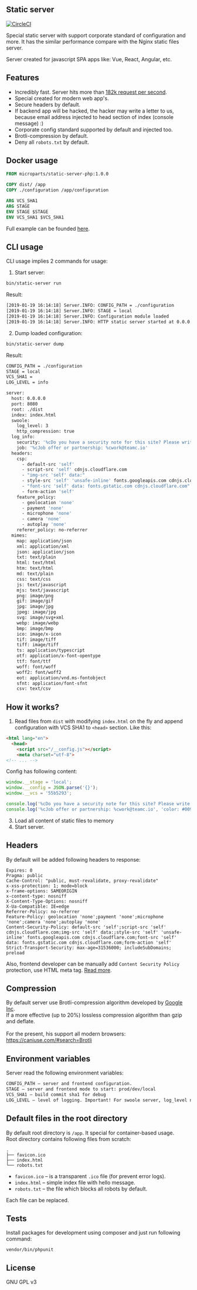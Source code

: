 Static server
-------------

[![CircleCI](https://circleci.com/gh/microparts/static-server-php/tree/master.svg?style=svg)](https://circleci.com/gh/microparts/static-server-php/tree/master)

Special static server with support corporate standard of configuration and more.
It has the similar performance compare with the Nginx static files server.

Server created for javascript SPA apps like: Vue, React, Angular, etc.

## Features

* Incredibly fast. Server hits more than [182k request per second](./benchmark).
* Special created for modern web app's.
* Secure headers by default.
* If backend app will be hacked, the hacker may write a letter to us, because email address injected to head section of index (console message) :)
* Corporate config standard supported by default and injected too.
* Brotli-compression by default.
* Deny all `robots.txt` by default.

## Docker usage

```Dockerfile
FROM microparts/static-server-php:1.0.0

COPY dist/ /app
COPY ./configuration /app/configuration

ARG VCS_SHA1
ARG STAGE
ENV STAGE $STAGE
ENV VCS_SHA1 $VCS_SHA1
```

Full example can be founded [here](./example).

## CLI usage

CLI usage implies 2 commands for usage:

1) Start server:
```bash
bin/static-server run
```

Result:
```bash
[2019-01-19 16:14:18] Server.INFO: CONFIG_PATH = ./configuration
[2019-01-19 16:14:18] Server.INFO: STAGE = local
[2019-01-19 16:14:18] Server.INFO: Configuration module loaded
[2019-01-19 16:14:18] Server.INFO: HTTP static server started at 0.0.0.0:8080
```


2) Dump loaded configuration:
```bash
bin/static-server dump
```

Result:
```bash
CONFIG_PATH = ./configuration
STAGE = local
VCS_SHA1 =
LOG_LEVEL = info

server:
  host: 0.0.0.0
  port: 8080
  root: ./dist
  index: index.html
  swoole:
    log_level: 3
    http_compression: true
  log_info:
    security: '%cDo you have a security note for this site? Please write a letter to us: %csecurity@teamc.io'
    job: '%cJob offer or partnership: %cwork@teamc.io'
  headers:
    csp:
      - default-src 'self'
      - script-src 'self' cdnjs.cloudflare.com
      - "img-src 'self' data:"
      - style-src 'self' 'unsafe-inline' fonts.googleapis.com cdnjs.cloudflare.com
      - "font-src 'self' data: fonts.gstatic.com cdnjs.cloudflare.com"
      - form-action 'self'
    feature_policy:
      - geolocation 'none'
      - payment 'none'
      - microphone 'none'
      - camera 'none'
      - autoplay 'none'
    referer_policy: no-referrer
  mimes:
    map: application/json
    xml: application/xml
    json: application/json
    txt: text/plain
    html: text/html
    htm: text/html
    md: text/plain
    css: text/css
    js: text/javascript
    mjs: text/javascript
    png: image/png
    gif: image/gif
    jpg: image/jpg
    jpeg: image/jpg
    svg: image/svg+xml
    webp: image/webp
    bmp: image/bmp
    ico: image/x-icon
    tif: image/tiff
    tiff: image/tiff
    ts: application/typescript
    otf: application/x-font-opentype
    ttf: font/ttf
    woff: font/woff
    woff2: font/woff2
    eot: application/vnd.ms-fontobject
    sfnt: application/font-sfnt
    csv: text/csv
```

## How it works?

1. Read files from `dist` with modifying `index.html` on the fly and append
configuration with VCS SHA1 to `<head>` section. Like this:

```html
<html lang="en">
  <head>
    <script src="/__config.js"></script>
    <meta charset="utf-8">
<!-- ... -->
```

Config has following content:

```js
window.__stage = 'local';
window.__config = JSON.parse('{}');
window.__vcs = '55b5293';

console.log('%cDo you have a security note for this site? Please write a letter to us: %csecurity@teamc.io', 'color: #009688', 'color: #F44336');
console.log('%cJob offer or partnership: %cwork@teamc.io', 'color: #009688', 'color: #F44336');
```

3. Load all content of static files to memory
4. Start server.

## Headers

By default will be added following headers to response:
```http
Expires: 0
Pragma: public
Cache-Control: "public, must-revalidate, proxy-revalidate"
x-xss-protection: 1; mode=block
x-frame-options: SAMEORIGIN
x-content-type: nosniff
X-Content-Type-Options: nosniff
X-Ua-Compatible: IE=edge
Referrer-Policy: no-referrer
Feature-Policy: geolocation 'none';payment 'none';microphone 'none';camera 'none';autoplay 'none'
Content-Security-Policy: default-src 'self';script-src 'self' cdnjs.cloudflare.com;img-src 'self' data:;style-src 'self' 'unsafe-inline' fonts.googleapis.com cdnjs.cloudflare.com;font-src 'self' data: fonts.gstatic.com cdnjs.cloudflare.com;form-action 'self'
Strict-Transport-Security: max-age=31536000; includeSubDomains; preload
```

Also, frontend developer can be manually add `Content Security Policy` protection,
use HTML meta tag. [Read more](https://developer.mozilla.org/en-US/docs/Web/HTTP/Headers/Content-Security-Policy#Examples).

## Compression

By default server use Brotli-compression algorithm developed by [Google Inc](https://en.wikipedia.org/wiki/Brotli). <br>
If a more effective (up to 20%) lossless compression algorithm than gzip and deflate.<br>
<br>
For the present, his support all modern browsers:
https://caniuse.com/#search=Brotli

## Environment variables

Server read the following environment variables:

```bash
CONFIG_PATH – server and frontend configuration.
STAGE – server and frontend mode to start: prod/dev/local
VCS_SHA1 – build commit sha1 for debug
LOG_LEVEL – level of logging. Important! For swoole server, log_level needs to be set up in the `server.yaml` configuration file.
```

## Default files in the root directory

By default root directory is `/app`. It special for container-based usage. <br>
Root directory contains following files from scratch:
```
.
├── favicon.ico
├── index.html
└── robots.txt
```

* `favicon.ico` – is a transparent `.ico` file (for prevent error logs).
* `index.html` – simple index file with hello message.
* `robots.txt` – the file which blocks all robots by default.

Each file can be replaced.

## Tests

Install packages for development using composer and just run following command:

```
vendor/bin/phpunit
```

## License

GNU GPL v3
